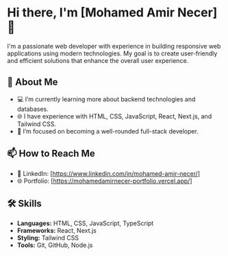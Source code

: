 # Hi there, I'm [Mohamed Amir Necer] 👋

I'm a passionate web developer with experience in building responsive web applications using modern technologies. My goal is to create user-friendly and efficient solutions that enhance the overall user experience.

## 🌱 About Me
- 💻 I’m currently learning more about backend technologies and databases.
- 🌐 I have experience with HTML, CSS, JavaScript, React, Next.js, and Tailwind CSS.
- 🎯 I’m focused on becoming a well-rounded full-stack developer.


## 📫 How to Reach Me
- 💼 LinkedIn: [https://www.linkedin.com/in/mohamed-amir-necer/]
- 🌐 Portfolio: [https://mohamedamirnecer-portfolio.vercel.app/]

## 🛠️ Skills
- **Languages:** HTML, CSS, JavaScript, TypeScript
- **Frameworks:** React, Next.js
- **Styling:** Tailwind CSS
- **Tools:** Git, GitHub, Node.js
